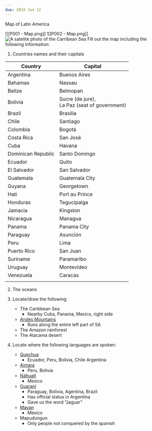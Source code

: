 ```yaml
---
due: 2024 Jan 12
---
```


Map of Latin America  

![[P001 - Map.png]]
![[P002 - Map.png]]
![A satelite photo of the Carribean Sea](https://en.wikipedia.org/wiki/File:Amerikanisches_Mittelmeer_NASA_World_Wind_Globe.jpg)
Fill out the map including the following information:  

1. Countries names and their capitals  

| Country | Capital |
| ---- | ---- |
| Argentina | Buenos Aires |
| Bahamas | Nassau |
| Belize | Belmopan |
| Bolivia | Sucre (de jure),  <br>La Paz (seat of government) |
| Brazil | Brasilia |
| Chile | Santiago |
| Colombia | Bogotá |
| Costa Rica | San José |
| Cuba | Havana |
| Dominican Republic | Santo Domingo |
| Ecuador | Quito |
| El Salvador | San Salvador |
| Guatemala | Guatemala City |
| Guyana | Georgetown |
| Hati | Port au Prince |
| Honduras | Tegucipalga |
| Jamacia | Kingston |
| Nicaragua | Managua |
| Panama | Panama City |
| Paraguay | Asunción |
| Peru | Lima |
| Puerto Rico | San Juan |
| Suriname | Paramaribo |
| Uruguay | Montevideo |
| Venezuela | Caracas |
|  |  |
2. The oceans  

3. Locate/draw the following:  
	- The Caribbean Sea  
		- Nearby Cuba, Panama, Mexico, right side
	- [Andes Mountains](https://en.wikipedia.org/wiki/Andes)
		- Runs along the entire left part of SA
	- The Amazon rainforest  
	 - The Atacama desert 

5. Locate where the following languages are spoken:  
	- [Quechua](https://en.wikipedia.org/wiki/Quechuan_languages)
		- Ecuador, Peru, Bolivia, Chile Argentina
	- [Aimara](https://en.wikipedia.org/wiki/Aymaran_languages)
		- Peru, Bolivia
	- [Náhuatl](https://en.wikipedia.org/wiki/Nahuatl)
		- Mexico
	- [Guaraní](https://en.wikipedia.org/wiki/Guarani_language)
		- Paraguay, Bolivia, Agentina, Brazil
		- Has official status in Argentina
		- Gave us the word "Jaguar"
	- [Mayan](https://en.wikipedia.org/wiki/Mayan_languages)
		- Mexico
	- Mapudungun
		- Only people not conquered by the spanish
